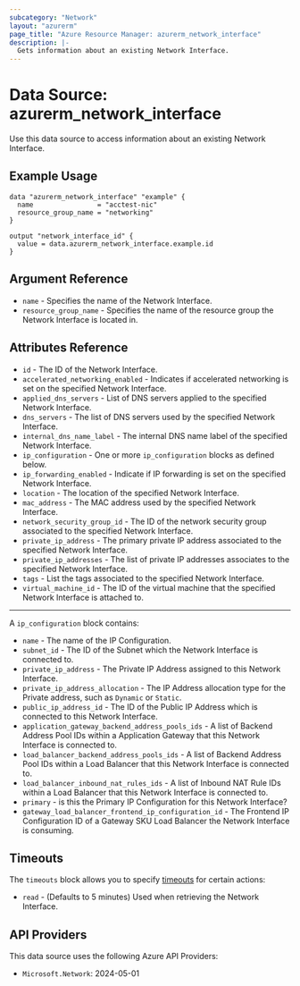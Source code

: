 ```yaml
---
subcategory: "Network"
layout: "azurerm"
page_title: "Azure Resource Manager: azurerm_network_interface"
description: |-
  Gets information about an existing Network Interface.
---
```


# Data Source: azurerm_network_interface

Use this data source to access information about an existing Network Interface.

## Example Usage

```hcl
data "azurerm_network_interface" "example" {
  name                = "acctest-nic"
  resource_group_name = "networking"
}

output "network_interface_id" {
  value = data.azurerm_network_interface.example.id
}
```

## Argument Reference

* `name` - Specifies the name of the Network Interface.
* `resource_group_name` - Specifies the name of the resource group the Network Interface is located in.

## Attributes Reference

* `id` - The ID of the Network Interface.
* `accelerated_networking_enabled` - Indicates if accelerated networking is set on the specified Network Interface.
* `applied_dns_servers` - List of DNS servers applied to the specified Network Interface.
* `dns_servers` - The list of DNS servers used by the specified Network Interface.
* `internal_dns_name_label` - The internal DNS name label of the specified Network Interface.
* `ip_configuration` - One or more `ip_configuration` blocks as defined below.
* `ip_forwarding_enabled` - Indicate if IP forwarding is set on the specified Network Interface.
* `location` - The location of the specified Network Interface.
* `mac_address` - The MAC address used by the specified Network Interface.
* `network_security_group_id` - The ID of the network security group associated to the specified Network Interface.
* `private_ip_address` - The primary private IP address associated to the specified Network Interface.
* `private_ip_addresses` - The list of private IP addresses associates to the specified Network Interface.
* `tags` - List the tags associated to the specified Network Interface.
* `virtual_machine_id` - The ID of the virtual machine that the specified Network Interface is attached to.

---

A `ip_configuration` block contains:

* `name` - The name of the IP Configuration.
* `subnet_id` - The ID of the Subnet which the Network Interface is connected to.
* `private_ip_address` - The Private IP Address assigned to this Network Interface.
* `private_ip_address_allocation` - The IP Address allocation type for the Private address, such as `Dynamic` or `Static`.
* `public_ip_address_id` - The ID of the Public IP Address which is connected to this Network Interface.
* `application_gateway_backend_address_pools_ids` - A list of Backend Address Pool IDs within a Application Gateway that this Network Interface is connected to.
* `load_balancer_backend_address_pools_ids` - A list of Backend Address Pool IDs within a Load Balancer that this Network Interface is connected to.
* `load_balancer_inbound_nat_rules_ids` - A list of Inbound NAT Rule IDs within a Load Balancer that this Network Interface is connected to.
* `primary` - is this the Primary IP Configuration for this Network Interface?
* `gateway_load_balancer_frontend_ip_configuration_id` - The Frontend IP Configuration ID of a Gateway SKU Load Balancer the Network Interface is consuming.

## Timeouts

The `timeouts` block allows you to specify [timeouts](https://www.terraform.io/language/resources/syntax#operation-timeouts) for certain actions:

* `read` - (Defaults to 5 minutes) Used when retrieving the Network Interface.

## API Providers
<!-- This section is generated, changes will be overwritten -->
This data source uses the following Azure API Providers:

* `Microsoft.Network`: 2024-05-01
